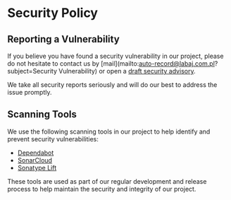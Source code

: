 # Security Policy

## Reporting a Vulnerability

If you believe you have found a security vulnerability in our project, please do not hesitate to contact us by [mail](mailto:auto-record@labaj.com.pl?subject=Security Vulnerability) or open a [draft security advisory](https://github.com/pawellabaj/auto-record/security/advisories/new).

We take all security reports seriously and will do our best to address the issue promptly.

## Scanning Tools

We use the following scanning tools in our project to help identify and prevent security vulnerabilities:

- [Dependabot](https://docs.github.com/en/code-security/dependabot)
- [SonarCloud](https://www.sonarsource.com/solutions/security/)
- [Sonatype Lift](https://lift.sonatype.com/)

These tools are used as part of our regular development and release process to help maintain the security and integrity of our project.

